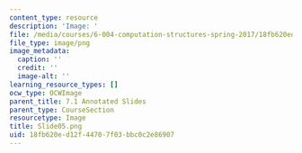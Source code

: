 ```yaml
---
content_type: resource
description: 'Image: '
file: /media/courses/6-004-computation-structures-spring-2017/18fb620ed12f44707f03bbc0c2e86907_Slide05.png
file_type: image/png
image_metadata:
  caption: ''
  credit: ''
  image-alt: ''
learning_resource_types: []
ocw_type: OCWImage
parent_title: 7.1 Annotated Slides
parent_type: CourseSection
resourcetype: Image
title: Slide05.png
uid: 18fb620e-d12f-4470-7f03-bbc0c2e86907
---
```

